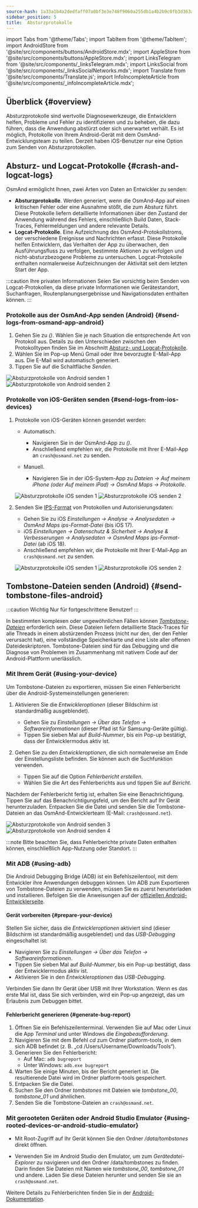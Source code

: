 ```yaml
---
source-hash: 1a33a1b4a2dedfaff07a0bf3e3e748f9060a255db1a4b2b9c0fb3d363a38cdf0
sidebar_position: 5
title:  Absturzprotokolle
---
```

import Tabs from '@theme/Tabs';
import TabItem from '@theme/TabItem';
import AndroidStore from '@site/src/components/buttons/AndroidStore.mdx';
import AppleStore from '@site/src/components/buttons/AppleStore.mdx';
import LinksTelegram from '@site/src/components/_linksTelegram.mdx';
import LinksSocial from '@site/src/components/_linksSocialNetworks.mdx';
import Translate from '@site/src/components/Translate.js';
import InfoIncompleteArticle from '@site/src/components/_infoIncompleteArticle.mdx';



## Überblick {#overview}

Absturzprotokolle sind wertvolle Diagnosewerkzeuge, die Entwicklern helfen, Probleme und Fehler zu identifizieren und zu beheben, die dazu führen, dass die Anwendung abstürzt oder sich unerwartet verhält. Es ist möglich, Protokolle von Ihrem Android-Gerät mit dem OsmAnd-Entwicklungsteam zu teilen. Derzeit haben iOS-Benutzer nur eine Option zum Senden von Absturzprotokollen.


## Absturz- und Logcat-Protokolle {#crash-and-logcat-logs}

OsmAnd ermöglicht Ihnen, zwei Arten von Daten an Entwickler zu senden:

- **Absturzprotokolle**. Werden generiert, wenn die OsmAnd-App auf einen kritischen Fehler oder eine Ausnahme stößt, die zum Absturz führt. Diese Protokolle liefern detaillierte Informationen über den Zustand der Anwendung während des Fehlers, einschließlich Build Daten, Stack-Traces, Fehlermeldungen und andere relevante Details.
- **Logcat-Protokolle**. Eine Aufzeichnung des OsmAnd-Protokollstroms, der verschiedene Ereignisse und Nachrichten erfasst. Diese Protokolle helfen Entwicklern, das Verhalten der App zu überwachen, den Ausführungsfluss zu verfolgen, bestimmte Aktionen zu verfolgen und nicht-absturzbezogene Probleme zu untersuchen. Logcat-Protokolle enthalten normalerweise Aufzeichnungen der Aktivität seit dem letzten Start der App.

:::caution Ihre privaten Informationen
Seien Sie vorsichtig beim Senden von Logcat-Protokollen, da diese private Informationen wie Gerätestandort, Suchanfragen, Routenplanungsergebnisse und Navigationsdaten enthalten können.
:::


### Protokolle aus der OsmAnd-App senden (Android) {#send-logs-from-osmand-app-android}

1. Gehen Sie zu *<Translate android="true" ids="shared_string_menu,shared_string_help,send_crash_log"/> (<Translate android="true" ids="send_logcat_log"/>)*. Wählen Sie je nach Situation die entsprechende Art von Protokoll aus. Details zu den Unterschieden zwischen den Protokolltypen finden Sie im Abschnitt [Absturz- und Logcat-Protokolle](#crash-and-logcat-logs).
2. Wählen Sie im Pop-up Menü Gmail oder Ihre bevorzugte E-Mail-App aus. Die E-Mail wird automatisch generiert.
3. Tippen Sie auf die Schaltfläche *Senden*.

![Absturzprotokolle von Android senden 1](@site/static/img/troubleshooting/send_logs_andr_5.png)  ![Absturzprotokolle von Android senden 2](@site/static/img/troubleshooting/send_logs_andr_2.png)


### Protokolle von iOS-Geräten senden {#send-logs-from-ios-devices}

1. Protokolle von iOS-Geräten können gesendet werden:

    - Automatisch.
        - Navigieren Sie in der OsmAnd-App zu *<Translate ios="true" ids="shared_string_menu,shared_string_help,report_an_issues"/> (<Translate ios="true" ids="send_log"/>)*.
        - Anschließend empfehlen wir, die Protokolle mit Ihrer E-Mail-App an `crash@osmand.net` zu senden.

    - Manuell.
        - Navigieren Sie in der iOS-System-App zu *Dateien → Auf meinem iPhone (oder Auf meinem iPad) → OsmAnd Maps → Protokolle*.

    ![Absturzprotokolle iOS senden 1](@site/static/img/troubleshooting/send_logs_ios_1.png)  ![Absturzprotokolle iOS senden 2](@site/static/img/troubleshooting/send_logs_ios_2.png)

2. Senden Sie [IPS-Format](https://docs.fileformat.com/misc/ips/#formats-for-ios-analytics-data) von Protokollen und Autorisierungsdaten:
    - Gehen Sie zu iOS *Einstellungen → Analyse → Analysedaten → OsmAnd Maps ips-Format-Datei* (bis iOS 17).
    - iOS *Einstellungen → Datenschutz & Sicherheit → Analyse & Verbesserungen → Analysedaten → OsmAnd Maps ips-Format-Datei* (ab iOS 18).
    - Anschließend empfehlen wir, die Protokolle mit Ihrer E-Mail-App an `crash@osmand.net` zu senden.

    ![Absturzprotokolle iOS senden 1](@site/static/img/troubleshooting/send_log_ios.png)  ![Absturzprotokolle iOS senden 2](@site/static/img/troubleshooting/log_1_ios.png)


## Tombstone-Dateien senden (Android) {#send-tombstone-files-android}

:::caution Wichtig
Nur für fortgeschrittene Benutzer!
:::

In bestimmten komplexen oder ungewöhnlichen Fällen können *[Tombstone-Dateien](https://source.android.com/docs/core/tests/debug)* erforderlich sein. Diese Dateien liefern detaillierte Stack-Traces für alle Threads in einem abstürzenden Prozess (nicht nur den, der den Fehler verursacht hat), eine vollständige Speicherkarte und eine Liste aller offenen Dateideskriptoren. Tombstone-Dateien sind für das Debugging und die Diagnose von Problemen im Zusammenhang mit nativem Code auf der Android-Plattform unerlässlich.


### Mit Ihrem Gerät {#using-your-device}

Um Tombstone-Dateien zu exportieren, müssen Sie einen Fehlerbericht über die Android-Systemeinstellungen generieren:

1. Aktivieren Sie die *Entwickleroptionen* (dieser Bildschirm ist standardmäßig ausgeblendet).
    - Gehen Sie zu *Einstellungen → Über das Telefon → Softwareinformationen* (dieser Pfad ist für Samsung-Geräte gültig).
    - Tippen Sie sieben Mal auf *Build-Nummer*, bis ein Pop-up bestätigt, dass der Entwicklermodus aktiv ist.

2. Gehen Sie zu den *Entwickleroptionen*, die sich normalerweise am Ende der Einstellungsliste befinden. Sie können auch die Suchfunktion verwenden.
    - Tippen Sie auf die Option *Fehlerbericht erstellen*.
    - Wählen Sie die Art des Fehlerberichts aus und tippen Sie auf *Bericht*.

Nachdem der Fehlerbericht fertig ist, erhalten Sie eine Benachrichtigung. Tippen Sie auf das Benachrichtigungsfeld, um den Bericht auf Ihr Gerät herunterzuladen. Entpacken Sie die Datei und senden Sie die Tombstone-Dateien an das OsmAnd-Entwicklerteam (E-Mail: `crash@osmand.net`).

![Absturzprotokolle von Android senden 3](@site/static/img/troubleshooting/send_logs_andr_3.png)  ![Absturzprotokolle von Android senden 4](@site/static/img/troubleshooting/send_logs_andr_4.png)

:::note
Bitte beachten Sie, dass Fehlerberichte private Daten enthalten können, einschließlich App-Nutzung oder Standort.
:::

### Mit ADB {#using-adb}

Die Android Debugging Bridge (ADB) ist ein Befehlszeilentool, mit dem Entwickler ihre Anwendungen debuggen können. Um ADB zum Exportieren von Tombstone-Dateien zu verwenden, müssen Sie es zuerst herunterladen und installieren. Befolgen Sie die Anweisungen auf der [offiziellen Android-Entwicklerseite](https://developer.android.com/tools/releases/platform-tools).

#### Gerät vorbereiten {#prepare-your-device}

Stellen Sie sicher, dass die *Entwickleroptionen* aktiviert sind (dieser Bildschirm ist standardmäßig ausgeblendet) und das *USB-Debugging* eingeschaltet ist:

- Navigieren Sie zu *Einstellungen → Über das Telefon → Softwareinformationen*.
- Tippen Sie sieben Mal auf *Build-Nummer*, bis ein Pop-up bestätigt, dass der Entwicklermodus aktiv ist.
- Aktivieren Sie in den *Entwickleroptionen* das *USB-Debugging*.

Verbinden Sie dann Ihr Gerät über USB mit Ihrer Workstation. Wenn es das erste Mal ist, dass Sie sich verbinden, wird ein Pop-up angezeigt, das um Erlaubnis zum Debuggen bittet.

#### Fehlerbericht generieren {#generate-bug-report}

1. Öffnen Sie ein Befehlszeilenterminal. Verwenden Sie auf Mac oder Linux die App *Terminal* und unter Windows die *Eingabeaufforderung*.
2. Navigieren Sie mit dem Befehl *cd* zum Ordner platform-tools, in dem sich ADB befindet (z. B. „cd /Users/Username/Downloads/Tools“).
3. Generieren Sie den Fehlerbericht:
   - Auf Mac: ```adb bugreport```
   - Unter Windows: ```adb.exe bugreport```
4. Warten Sie einige Minuten, bis der Bericht generiert ist. Die resultierende Datei wird im Ordner platform-tools gespeichert.
5. Entpacken Sie die Datei.
6. Suchen Sie den Ordner *tombstones* mit Dateien wie *tombstone_00*, *tombstone_01* und ähnlichen.
7. Senden Sie die Tombstone-Dateien an `crash@osmand.net`.

<!--
* Open the terminal and call the command:
```adb bugreport ./output.zip```
where output.zip is the name of the result file

* Unzip the result file:
```unzip file.zip -d destination_folder```

* Find tombstones folder:
```cd FS/data/tombstones```
Where you find files like  -->

### Mit gerooteten Geräten oder Android Studio Emulator {#using-rooted-devices-or-android-studio-emulator}

- Mit Root-Zugriff auf Ihr Gerät können Sie den Ordner */data/tombstones* direkt öffnen.

- Verwenden Sie im Android Studio den Emulator, um zum *Gerätedatei-Explorer* zu navigieren und den Ordner /data/tombstones zu finden. Darin finden Sie Dateien mit Namen wie *tombstone_00*, *tombstone_01* und andere. Laden Sie diese Dateien herunter und senden Sie sie an `crash@osmand.net`.

Weitere Details zu Fehlerberichten finden Sie in der [Android-Dokumentation](https://developer.android.com/studio/debug/bug-report).